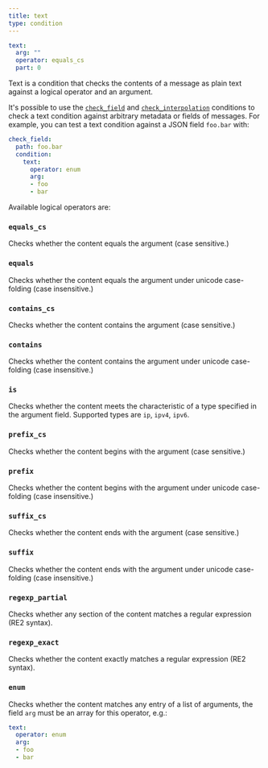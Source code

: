 ```yaml
---
title: text
type: condition
---
```


```yaml
text:
  arg: ""
  operator: equals_cs
  part: 0
```

Text is a condition that checks the contents of a message as plain text against
a logical operator and an argument.

It's possible to use the [`check_field`](check_field) and
[`check_interpolation`](check_interpolation) conditions to check a
text condition against arbitrary metadata or fields of messages. For example,
you can test a text condition against a JSON field `foo.bar` with:

``` yaml
check_field:
  path: foo.bar
  condition:
    text:
      operator: enum
      arg:
      - foo
      - bar
```

Available logical operators are:

### `equals_cs`

Checks whether the content equals the argument (case sensitive.)

### `equals`

Checks whether the content equals the argument under unicode case-folding (case
insensitive.)

### `contains_cs`

Checks whether the content contains the argument (case sensitive.)

### `contains`

Checks whether the content contains the argument under unicode case-folding
(case insensitive.)

### `is`

Checks whether the content meets the characteristic of a type specified in 
the argument field. Supported types are `ip`, `ipv4`, `ipv6`.

### `prefix_cs`

Checks whether the content begins with the argument (case sensitive.)

### `prefix`

Checks whether the content begins with the argument under unicode case-folding
(case insensitive.)

### `suffix_cs`

Checks whether the content ends with the argument (case sensitive.)

### `suffix`

Checks whether the content ends with the argument under unicode case-folding
(case insensitive.)

### `regexp_partial`

Checks whether any section of the content matches a regular expression (RE2
syntax).

### `regexp_exact`

Checks whether the content exactly matches a regular expression (RE2 syntax).

### `enum`

Checks whether the content matches any entry of a list of arguments, the field
`arg` must be an array for this operator, e.g.:

``` yaml
text:
  operator: enum
  arg:
  - foo
  - bar
```


